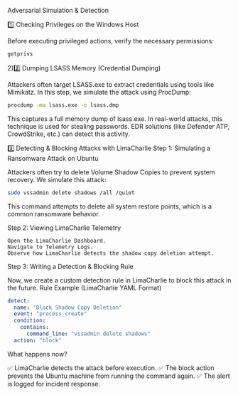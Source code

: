 Adversarial Simulation & Detection

1️⃣ Checking Privileges on the Windows Host

Before executing privileged actions, verify the necessary permissions:
```bash
getprivs
```
2)2️⃣ Dumping LSASS Memory (Credential Dumping)

Attackers often target LSASS.exe to extract credentials using tools like Mimikatz. In this step, we simulate the attack using ProcDump:
```bash
procdump -ma lsass.exe -o lsass.dmp
```
This captures a full memory dump of lsass.exe.
In real-world attacks, this technique is used for stealing passwords.
EDR solutions (like Defender ATP, CrowdStrike, etc.) can detect this activity.

3️⃣ Detecting & Blocking Attacks with LimaCharlie
Step 1: Simulating a Ransomware Attack on Ubuntu

Attackers often try to delete Volume Shadow Copies to prevent system recovery. We simulate this attack:
```bash
sudo vssadmin delete shadows /all /quiet
```
This command attempts to delete all system restore points, which is a common ransomware behavior.

Step 2: Viewing LimaCharlie Telemetry

    Open the LimaCharlie Dashboard.
    Navigate to Telemetry Logs.
    Observe how LimaCharlie detects the shadow copy deletion attempt.

Step 3: Writing a Detection & Blocking Rule

Now, we create a custom detection rule in LimaCharlie to block this attack in the future.
Rule Example (LimaCharlie YAML Format)
```yaml
detect:
  name: "Block Shadow Copy Deletion"
  event: "process_create"
  condition:
    contains:
      command_line: "vssadmin delete shadows"
  action: "block"
```
What happens now?

✅ LimaCharlie detects the attack before execution.
✅ The block action prevents the Ubuntu machine from running the command again.
✅ The alert is logged for incident response.
    
